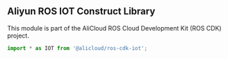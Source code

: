 ## Aliyun ROS IOT Construct Library

This module is part of the AliCloud ROS Cloud Development Kit (ROS CDK) project.

```ts
import * as IOT from '@alicloud/ros-cdk-iot';
```